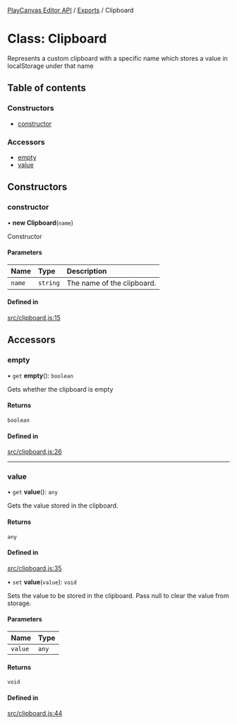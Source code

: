[PlayCanvas Editor API](../README.md) / [Exports](../modules.md) / Clipboard

# Class: Clipboard

Represents a custom clipboard with a specific name
which stores a value in localStorage under that name

## Table of contents

### Constructors

- [constructor](Clipboard.md#constructor)

### Accessors

- [empty](Clipboard.md#empty)
- [value](Clipboard.md#value)

## Constructors

### constructor

• **new Clipboard**(`name`)

Constructor

#### Parameters

| Name | Type | Description |
| :------ | :------ | :------ |
| `name` | `string` | The name of the clipboard. |

#### Defined in

[src/clipboard.js:15](https://github.com/playcanvas/editor-api/blob/b3fdbb7/src/clipboard.js#L15)

## Accessors

### empty

• `get` **empty**(): `boolean`

Gets whether the clipboard is empty

#### Returns

`boolean`

#### Defined in

[src/clipboard.js:26](https://github.com/playcanvas/editor-api/blob/b3fdbb7/src/clipboard.js#L26)

___

### value

• `get` **value**(): `any`

Gets the value stored in the clipboard.

#### Returns

`any`

#### Defined in

[src/clipboard.js:35](https://github.com/playcanvas/editor-api/blob/b3fdbb7/src/clipboard.js#L35)

• `set` **value**(`value`): `void`

Sets the value to be stored in the clipboard. Pass null to clear the value from storage.

#### Parameters

| Name | Type |
| :------ | :------ |
| `value` | `any` |

#### Returns

`void`

#### Defined in

[src/clipboard.js:44](https://github.com/playcanvas/editor-api/blob/b3fdbb7/src/clipboard.js#L44)
